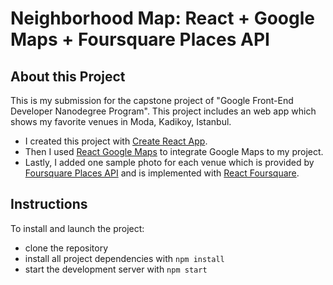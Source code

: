 # Neighborhood Map: React + Google Maps + Foursquare Places API

## About this Project

This is my submission for the capstone project of "Google Front-End Developer Nanodegree Program". This project includes an web app which shows my favorite venues in Moda, Kadikoy, Istanbul.

* I created this project with [Create React App](https://github.com/facebookincubator/create-react-app).
* Then I used [React Google Maps](https://github.com/tomchentw/react-google-maps) to integrate Google Maps to my project.
* Lastly, I added one sample photo for each venue which is provided by [Foursquare Places API](https://developer.foursquare.com/places-api) and is implemented with [React Foursquare](https://github.com/foursquare/react-foursquare).

## Instructions

To install and launch the project:

* clone the repository
* install all project dependencies with `npm install`
* start the development server with `npm start`
